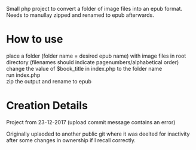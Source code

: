 Small php project to convert a folder of image files into an epub format. Needs to manullay zipped and renamed to epub afterwards.


# How to use  
place a folder (folder name = desired epub name) with image files in root directory (filenames should indicate pagenumbers/alphabetical order)  
change the value of $book_title in index.php to the folder name  
run index.php  
zip the output and rename to epub  


# Creation Details  
Project from 23-12-2017 (upload commit message contains an error)  

  
Originally uplaoded to another public git where it was deelted for inactivity after some changes in ownership if I recall correctly.
